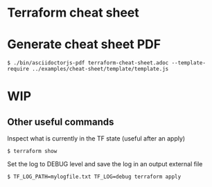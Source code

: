 # Terraform cheat sheet

# Generate cheat sheet PDF

`$ ./bin/asciidoctorjs-pdf terraform-cheat-sheet.adoc --template-require ../examples/cheat-sheet/template/template.js`

# WIP

## Other useful commands

Inspect what is currently in the TF state (useful after an apply)
```
$ terraform show
```


Set the log to DEBUG level and save the log in an output external file
```
$ TF_LOG_PATH=mylogfile.txt TF_LOG=debug terraform apply
```
